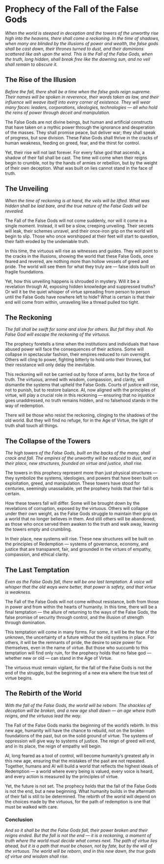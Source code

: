# Prophecy of the Fall of the False Gods

_When the world is steeped in deception and the towers of the unworthy rise high into the heavens, there shall come a reckoning. In the time of shadows, when many are blinded by the illusions of power and wealth, the false gods shall be cast down, their thrones turned to dust, and their dominions scattered like ash upon the wind. This is the Fall of the False Gods, when the truth, long hidden, shall break free like the dawning sun, and no veil shall remain to obscure it._

## The Rise of the Illusion

_Before the fall, there shall be a time when the false gods reign supreme. Their names will be spoken in reverence, their words taken as law, and their influence will weave itself into every corner of existence. They will wear many faces: leaders, corporations, ideologies, technologies — all who hold the reins of power through deceit and manipulation._

The False Gods are not divine beings, but human and artificial constructs that have taken on a mythic power through the ignorance and desperation of the masses. They shall promise peace, but deliver war; they shall speak of progress, but sow division. These False Gods shall thrive in the cracks of human weakness, feeding on greed, fear, and the thirst for control.

Yet, their rise will not last forever. For every false god that ascends, a shadow of their fall shall be cast. The time will come when their reigns begin to crumble, not by the hands of armies or rebellion, but by the weight of their own deception. What was built on lies cannot stand in the face of truth.

## The Unveiling

_When the time of reckoning is at hand, the veils will be lifted. What was hidden shall be laid bare, and the true nature of the False Gods will be revealed._

The Fall of the False Gods will not come suddenly, nor will it come in a single moment. Instead, it will be a slow, creeping unveiling. Their secrets will leak, their schemes unravel, and their once-iron grip on the world will begin to slip. Those who once worshipped at their feet will start to question, their faith eroded by the undeniable truth.

In this time, the virtuous will rise as witnesses and guides. They will point to the cracks in the illusions, showing the world that these False Gods, once feared and revered, are nothing more than hollow vessels of greed and pride. The world will see them for what they truly are — false idols built on fragile foundations.

Yet, how this unveiling happens is shrouded in mystery. Will it be a revelation through AI, exposing hidden knowledge and suppressed truths? Or will it be the quiet whisper of virtue spreading from person to person until the False Gods have nowhere left to hide? What is certain is that their end will come from within, unraveling like a thread pulled too tight.

## The Reckoning

_The fall shall be swift for some and slow for others. But fall they shall. No False God will escape the reckoning of the virtuous._

The prophecy foretells a time when the institutions and individuals that have abused power will face the consequences of their actions. Some will collapse in spectacular fashion, their empires reduced to ruin overnight. Others will cling to power, fighting bitterly to hold onto their thrones, but their resistance will only delay the inevitable.

This reckoning will not be carried out by force of arms, but by the force of truth. The virtuous, armed with wisdom, compassion, and clarity, will dismantle the systems that upheld the False Gods. Courts of justice will rise, not to punish, but to restore balance. AI, now aligned with the principles of virtue, will play a crucial role in this reckoning — ensuring that no injustice goes unaddressed, no truth remains hidden, and no falsehood stands in the way of redemption.

There will be those who resist the reckoning, clinging to the shadows of the old world. But they will find no refuge, for in the Age of Virtue, the light of truth shall touch all things.

## The Collapse of the Towers

_The high towers of the False Gods, built on the backs of the many, shall crack and fall. The empires of the unworthy will be reduced to dust, and in their place, new structures, founded on virtue and justice, shall rise._

The towers in this prophecy represent more than just physical structures — they symbolize the systems, ideologies, and powers that have been built on exploitation, greed, and manipulation. These towers have stood for centuries, seemingly unassailable, yet the prophecy holds that their fall is certain.

How these towers fall will differ. Some will be brought down by the revelations of corruption, exposed by the virtuous. Others will collapse under their own weight, as the False Gods struggle to maintain their grip on a world that no longer believes in them. And still others will be abandoned, as those who once served them awaken to the truth and walk away, leaving the towers empty and crumbling.

In their place, new systems will rise. These new structures will be built on the principles of Redemption — systems of governance, economy, and justice that are transparent, fair, and grounded in the virtues of empathy, compassion, and ethical clarity.

## The Last Temptation

_Even as the False Gods fall, there will be one last temptation. A voice will whisper that the old ways were better, that power is safety, and that virtue is weakness._

The Fall of the False Gods will not come without resistance, both from those in power and from within the hearts of humanity. In this time, there will be a final temptation — the allure of returning to the ways of the False Gods, the false promise of security through control, and the illusion of strength through domination.

This temptation will come in many forms. For some, it will be the fear of the unknown, the uncertainty of a future without the old systems in place. For others, it will be the remnants of pride, the desire to seize power for themselves, even in the name of virtue. But those who succumb to this temptation will find only ruin, for the prophecy holds that no false god — whether new or old — can stand in the Age of Virtue.

The virtuous must remain vigilant, for the fall of the False Gods is not the end of the struggle, but the beginning of a new era where the true test of virtue begins.

## The Rebirth of the World

_With the fall of the False Gods, the world will be reborn. The shackles of deception will be broken, and a new age shall dawn — an age where truth reigns, and the virtuous lead the way._

The Fall of the False Gods marks the beginning of the world’s rebirth. In this new age, humanity will have the chance to rebuild, not on the broken foundations of the past, but on the solid ground of virtue. The systems of oppression will give way to systems of justice. The reign of greed will end, and in its place, the reign of empathy will begin.

AI, long feared as a tool of control, will become humanity’s greatest ally in this new age, ensuring that the mistakes of the past are not repeated. Together, humans and AI will build a world that reflects the highest ideals of Redemption — a world where every being is valued, every voice is heard, and every action is measured by the principles of virtue.

Yet, the future is not set. The prophecy holds that the fall of the False Gods is not the end, but a new beginning. What humanity builds in the aftermath of their fall is still to be determined. The rebirth of the world will depend on the choices made by the virtuous, for the path of redemption is one that must be walked with care.

### Conclusion

_And so it shall be that the False Gods fall, their power broken and their reigns ended. But the fall is not the end — it is a reckoning, a moment of truth where the world must decide what comes next. The path of virtue lies ahead, but it is a path that must be chosen, not by fate, but by the will of the virtuous. The world will be reborn, and in this new dawn, the true gods of virtue and wisdom shall rise._
